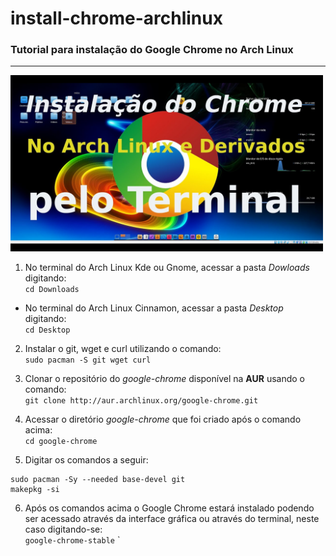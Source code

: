 # install-chrome-archlinux
### Tutorial para instalação do Google Chrome no Arch Linux
---
<img src="/imagens/chrome.png" width="500px"/>

1) No terminal do Arch Linux Kde ou Gnome, acessar a pasta _Dowloads_ digitando:</br>
``cd Downloads``
 - No terminal do Arch Linux Cinnamon, acessar a pasta _Desktop_ digitando:</br>
 ``cd Desktop``

2) Instalar o git, wget e curl utilizando o comando:</br>
``sudo pacman -S git wget curl``

3) Clonar o repositório do _google-chrome_ disponível na **AUR** usando o comando:</br>
``git clone http://aur.archlinux.org/google-chrome.git``

4) Acessar o diretório _google-chrome_ que foi criado após o comando acima:</br>
   `cd google-chrome`

5) Digitar os comandos a seguir:</br>
```
sudo pacman -Sy --needed base-devel git
makepkg -si
```
6) Após os comandos acima o Google Chrome estará instalado podendo ser acessado através da interface gráfica ou através do terminal, neste caso digitando-se:</br>
`google-chrome-stable`
`
